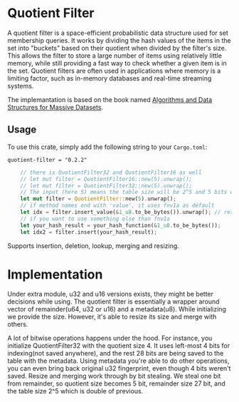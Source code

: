 # Quotient Filter

A quotient filter is a space-efficient probabilistic data structure used for set membership queries. It works by dividing the hash values of the items in the set into "buckets" based on their quotient when divided by the filter's size. This allows the filter to store a large number of items using relatively little memory, while still providing a fast way to check whether a given item is in the set. Quotient filters are often used in applications where memory is a limiting factor, such as in-memory databases and real-time streaming systems.

The implemantation is based on the book named [Algorithms and Data Structures for Massive Datasets](https://www.manning.com/books/algorithms-and-data-structures-for-massive-datasets).  

## Usage

To use this crate, simply add the following string to your `Cargo.toml`:
```
quotient-filter = "0.2.2"
```

```rust
    // there is QuotientFilter32 and QuotientFilter16 as well
    // let mut filter = QuotientFilter16::new(5).unwrap();
    // let mut filter = QuotientFilter32::new(5).unwrap();
    // The input (here 5) means the table size will be 2^5 and 5 bits will be used for indexing.
    let mut filter = QuotientFilter::new(5).unwrap();
    // if method names end with 'value', it uses fnv1a as default
    let idx = filter.insert_value(&1_u8.to_be_bytes()).unwrap(); // returns Result<location of insert>
    // if you want to use something else than fnv1a
    let your_hash_result = your_hash_function(&1_u8.to_be_bytes());
    let idx2 = filter.insert(your_hash_result);
```

Supports insertion, deletion, lookup, merging and resizing.

# Implementation

Under extra module, u32 and u16 versions exists, they might be better decisions while using. The quotient filter is essentially a wrapper around vector of remainder(u64, u32 or u16) and a metadata(u8). While initializing we provide the size. However, it's able to resize its size and merge with others.

A lot of bitwise operations happens under the hood. For instance, you initialize QuotientFilter32 with the quotient size 4. It uses left-most 4 bits for indexing(not saved anywhere), and the rest 28 bits are being saved to the table with the metadata. Using metadata you're able to do other operations, you can even bring back original u32 fingerprint, even though 4 bits weren't saved. Resize and merging work through by bit stealing. We steal one bit from remainder, so quotient size becomes 5 bit, remainder size 27 bit, and the table size 2^5 which is double of previous.


